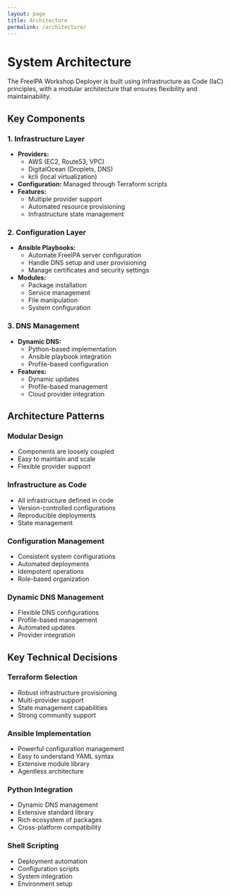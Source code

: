 ```yaml
---
layout: page
title: Architecture
permalink: /architecture/
---
```


# System Architecture

The FreeIPA Workshop Deployer is built using Infrastructure as Code (IaC) principles, with a modular architecture that ensures flexibility and maintainability.

## Key Components

### 1. Infrastructure Layer

- **Providers:**
  - AWS (EC2, Route53, VPC)
  - DigitalOcean (Droplets, DNS)
  - kcli (local virtualization)
- **Configuration:** Managed through Terraform scripts
- **Features:**
  - Multiple provider support
  - Automated resource provisioning
  - Infrastructure state management

### 2. Configuration Layer

- **Ansible Playbooks:** 
  - Automate FreeIPA server configuration
  - Handle DNS setup and user provisioning
  - Manage certificates and security settings
- **Modules:**
  - Package installation
  - Service management
  - File manipulation
  - System configuration

### 3. DNS Management

- **Dynamic DNS:**
  - Python-based implementation
  - Ansible playbook integration
  - Profile-based configuration
- **Features:**
  - Dynamic updates
  - Profile-based management
  - Cloud provider integration

## Architecture Patterns

### Modular Design
- Components are loosely coupled
- Easy to maintain and scale
- Flexible provider support

### Infrastructure as Code
- All infrastructure defined in code
- Version-controlled configurations
- Reproducible deployments
- State management

### Configuration Management
- Consistent system configurations
- Automated deployments
- Idempotent operations
- Role-based organization

### Dynamic DNS Management
- Flexible DNS configurations
- Profile-based management
- Automated updates
- Provider integration

## Key Technical Decisions

### Terraform Selection
- Robust infrastructure provisioning
- Multi-provider support
- State management capabilities
- Strong community support

### Ansible Implementation
- Powerful configuration management
- Easy to understand YAML syntax
- Extensive module library
- Agentless architecture

### Python Integration
- Dynamic DNS management
- Extensive standard library
- Rich ecosystem of packages
- Cross-platform compatibility

### Shell Scripting
- Deployment automation
- Configuration scripts
- System integration
- Environment setup
